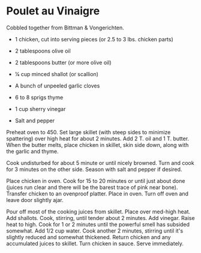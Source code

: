 # Poulet au Vinaigre

Cobbled together from Bittman & Vongerichten.

* 1 chicken, cut into serving pieces (or 2.5 to 3 lbs. chicken parts)

* 2 tablespoons olive oil

* 2 tablespoons butter (or more olive oil)

* 1⁄4 cup minced shallot (or scallion)

* A bunch of unpeeled garlic cloves

* 6 to 8 sprigs thyme

* 1 cup sherry vinegar

* Salt and pepper

Preheat oven to 450. Set large skillet (with steep sides to minimize
spattering) over high heat for about 2 minutes. Add 2 T. oil and 1 T. butter.
When the butter melts, place chicken in skillet, skin side down, along with the
garlic and thyme.

Cook undisturbed for about 5 minute or until nicely browned. Turn and cook for
3 minutes on the other side. Season with salt and pepper if desired.

Place chicken in oven. Cook for 15 to 20 minutes or until just about done
(juices run clear and there will be the barest trace of pink near bone).
Transfer chicken to an ovenproof platter. Place in oven. Turn off oven and
leave door slightly ajar.

Pour off most of the cooking juices from skillet. Place over med-high heat. Add
shallots. Cook, stirring, until tender about 2 minutes. Add vinegar. Raise
heat to high. Cook for 1 or 2 minutes until the powerful smell has subsided
somewhat. Add 1/2 cup water. Cook another 2 minutes, stirring until it's
slightly reduced and somewhat thickened. Return chicken and any accumulated
juices to skillet. Turn chicken in sauce. Serve immediately.
